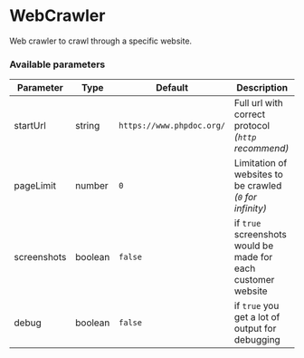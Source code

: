 # WebCrawler

Web crawler to crawl through a specific website.

### Available parameters  

| Parameter   | Type    | Default                   | Description                                                   |  
| ----------- | ------- | ------------------------- | ------------------------------------------------------------- |  
| startUrl    | string  | `https://www.phpdoc.org/` | Full url with correct protocol *(`http` recommend)*             |  
| pageLimit   | number  | `0`                       | Limitation of websites to be crawled *(`0` for infinity)*     |  
| screenshots | boolean | `false`                   | if `true` screenshots would be made for each customer website |  
| debug       | boolean | `false`                   | if `true` you get a lot of output for debugging               |  